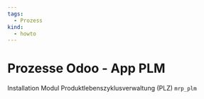 ```yaml
---
tags:
  - Prozess
kind:
  - howto
---
```

# Prozesse Odoo - App PLM
Installation Modul Produktlebenszyklusverwaltung (PLZ) `mrp_plm`